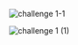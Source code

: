 ![challenge 1-1](https://github.com/asper111C22ug111csc169/asper111C22ug111csc169/assets/144981298/ac326453-5c77-41bf-a319-f316aca30b85)

![challenge 1 (1)](https://github.com/asper111C22ug111csc169/asper111C22ug111csc169/assets/144981298/db164885-9964-42ce-9a5a-475575305e91)

